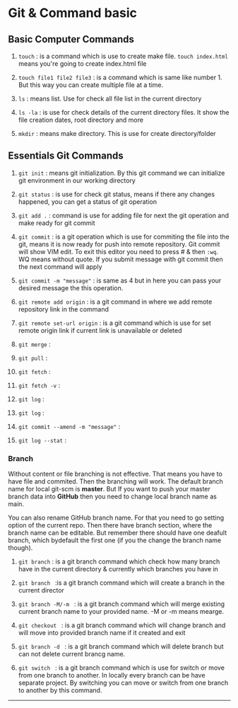 # Git & Command basic

## Basic Computer Commands
1. <code>touch</code> : is a command which is use to create make file. <code>touch index.html</code> means you're going to create index.html file</p>

2. <code>touch file1 file2 file3</code> : is a command which is same like number 1. But this way you can create multiple file at a time. </p>

3. <code>ls</code> : means list. Use for check all file list in the current directory</p>

4. <code>ls -la</code> : is use for check details of the current directory files. It show the file creation dates, root directory and more</p>

5. <code>mkdir</code> : means make directory. This is use for create directory/folder</p>

## Essentials Git Commands
1. <code>git init</code> : means git initialization. By this git command we can initialize git environment in our working directory</p>

2. <code>git status</code> : is use for check git status, means if there any changes happened, you can get a status of git operation</p>

3. <code>git add .</code> : command is use for adding file for next the git operation and make ready for git commit</p>

4. <code>git commit</code> : is a git operation which is use for commiting the file into the git, means it is now ready for push into remote repository. Git commit will show VIM edit. To exit this editor you need to press # & then `:wq`. WQ means without quote. If you submit message with git commit then the next command will apply</p>

5. <code>git commit -m "message"</code> : is same as 4  but in here you can pass your desired message the this operation.</p>

6. <code>git remote add origin<remote link></code> : is a git command in where we add remote repository link in the command</p>

7. <code>git remote set-url origin<remote link></code> : is a git command which is use for set remote origin link if current link is unavailable or deleted</p>

8. <code>git merge</code> :

9. <code>git pull</code> :

10. <code>git fetch</code> :

11. <code>git fetch -v</code> :

12. <code>git log</code> :

13. <code>git log</code> :

14. <code>git commit --amend -m "message"</code> :

15. <code>git log --stat</code> :


### Branch
<p>Without content or file branching is not effective. That means you have to have file and commited. Then the branching will work. The default branch name for local git-scm is <b>master</b>. But If you want to push your master branch data into <b>GitHub</b> then you need to change local branch name as main.</p> 

<p>You can also rename GitHub branch name. For that you need to go setting option of the current repo. Then there have branch section, where the branch name can be editable. But remember there should have one deafult branch, which bydefault the first one (if you the change the branch name though).</p>

1. <code>git branch</code> : is a git branch command which check how many branch have in the current directory & currently which branches you have in</p>

2. <code>git branch <branch name></code> :is a git branch command which will create a branch in the current director</p>

3. <code>git branch -M/-m <branch name></code> : is a git branch command which will merge existing current branch name to your provided name. -M or -m means mearge.</p>

4. <code>git checkout <branch name></code> : is a git branch command which will change branch and will move into provided branch name if it created and exit</p>

5. <code>git branch -d <branch name></code> : is a git branch command which will delete branch but can not delete current brancg name.</p>

6. <code>git switch <branch name></code> : is a git branch command which is use for switch or move from one branch to another. In locally every branch can be have separate project. By switching you can move or switch from one branch to another by this command.</p>

--------------------
<code></code>
